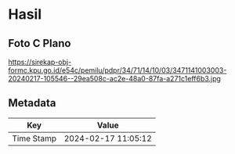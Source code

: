 # Hasil

## Foto C Plano

https://sirekap-obj-formc.kpu.go.id/e54c/pemilu/pdpr/34/71/14/10/03/3471141003003-20240217-105546--29ea508c-ac2e-48a0-87fa-a271c1eff6b3.jpg


## Metadata

| Key        | Value               |
| ---------- | ------------------- |
| Time Stamp | 2024-02-17 11:05:12 |



